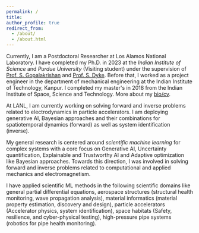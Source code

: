 ```yaml
---
permalink: /
title:
author_profile: true
redirect_from: 
  - /about/
  - /about.html
---
```


Currently, I am a Postdoctoral Researcher at Los Alamos National Laboratory. I have completed my Ph.D. in 2023 at the *Indian Institute of Science* and *Purdue University* (Visiting student) under the supervision of [Prof. S. Gopalakrishan](https://scholar.google.com/citations?user=XLLZjaUAAAAJ&hl=en) and [Prof. S. Dyke](https://scholar.google.com/citations?user=d9f_YvcAAAAJ&hl=en). Before that, I worked as a project engineer in the department of mechanical engineering at the Indian Institute of Technology, Kanpur. I completed my master's in 2018 from the Indian Institute of Space, Science and Technology. More about my [bio/cv](https://mahindrautela.github.io/cv/). 

At LANL, I am currently working on solving forward and inverse problems related to electrodynamics in particle accelerators. I am deploying generative AI, Bayesian approaches and their combinations for spatiotemporal dynamics (forward) as well as system identification (inverse).

My general research is centered around *scientific machine learning* for complex systems with a core focus on Generative AI, Uncertainty quantification, Explainable and Trustworthy AI and Adaptive optimization like Bayesian approaches. Towards this direction, I was involved in solving forward and inverse problems related to computational and applied mechanics and electromagnetism. 

I have applied scientific ML methods in the following scientific domains like general partial differential equations, aerospace structures (structural health monitoring, wave propagation analysis), material informatics (material property estimation, discovery and design), particle accelerators (Accelerator physics, system identification), space habitats (Safety, resilience, and cyber-physical testing), high-pressure pipe systems (robotics for pipe health monitoring).
